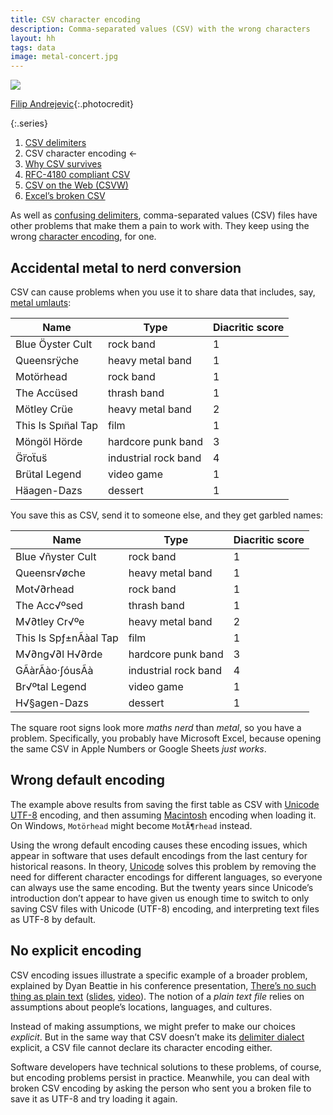 ```yaml
---
title: CSV character encoding
description: Comma-separated values (CSV) with the wrong characters
layout: hh
tags: data
image: metal-concert.jpg
---
```


![](metal-concert.jpg)

[Filip Andrejevic](https://unsplash.com/photos/QmX5lw8StoQ){:.photocredit}

{:.series}
1. [CSV delimiters](csv-delimiters)
2. CSV character encoding ←
3. [Why CSV survives](csv-survives)
4. [RFC-4180 compliant CSV](csv-rfc-4180)
5. [CSV on the Web (CSVW)](csvw)
6. [Excel’s broken CSV](csv-excel)

As well as [confusing delimiters](csv-delimiters),
comma-separated values (CSV) files have other problems that make them a pain to work with.
They keep using the wrong [character encoding](https://en.wikipedia.org/wiki/Character_encoding), for one.

## Accidental metal to nerd conversion

CSV can cause problems when you use it to share data that includes, say,
[metal umlauts](https://en.wikipedia.org/wiki/Metal_umlaut):

| Name | Type | Diacritic score |
| --- | --- | --- |
| Blue Öyster Cult | rock band | 1 |
| Queensrÿche | heavy metal band | 1 |
| Motörhead | rock band | 1 |
| The Accüsed | thrash band | 1 |
| Mötley Crüe | heavy metal band | 2 |
| This Is Spın̈al Tap | film | 1 |
| Möngöl Hörde | hardcore punk band | 3 |
| G̈r̈oẗus̈ | industrial rock band | 4 |
| Brütal Legend | video game | 1 |
| Häagen-Dazs | dessert | 1 |

You save this as CSV, send it to someone else, and they get garbled names:

| Name | Type | Diacritic score |
| --- | --- | --- |
| Blue √ñyster Cult | rock band | 1 |
| Queensr√øche | heavy metal band | 1 |
| Mot√∂rhead | rock band | 1 |
| The Acc√ºsed | thrash band | 1 |
| M√∂tley Cr√ºe | heavy metal band | 2 |
| This Is Spƒ±nÃàal Tap | film | 1 |
| M√∂ng√∂l H√∂rde | hardcore punk band | 3 |
| GÃàrÃào·∫óusÃà | industrial rock band | 4 |
| Br√ºtal Legend | video game | 1 |
| H√§agen-Dazs | dessert | 1 |

The square root signs look more _maths nerd_ than _metal_, so you have a problem.
Specifically, you probably have Microsoft Excel, because opening the same CSV in Apple Numbers or Google Sheets _just works_.

## Wrong default encoding

The example above results from saving the first table as CSV with 
[Unicode UTF-8](https://en.wikipedia.org/wiki/UTF-8) encoding,
and then assuming [Macintosh](https://en.wikipedia.org/wiki/Mac_OS_Roman) 
encoding when loading it.
On Windows, `Motörhead` might become `MotÃ¶rhead` instead.

Using the wrong default encoding causes these encoding issues, which appear in software that uses default encodings from the last century for historical reasons.
In theory, [Unicode](https://en.wikipedia.org/wiki/Unicode) 
solves this problem by removing the need for different character encodings for different languages, so everyone can always use the same encoding.
But the twenty years since Unicode’s introduction don’t appear to have given us enough time to switch to only saving CSV files with Unicode (UTF-8) encoding, and interpreting text files as UTF-8 by default.

## No explicit encoding

CSV encoding issues illustrate a specific example of a broader problem, explained by Dyan Beattie in his conference presentation,
[There’s no such thing as plain text](https://dylanbeattie.net/speaking/#no-such-thing-as-plain-text)
([slides](https://www.slideshare.net/fwdays/theres-no-such-thing-as-plain-text-dylan-beattie),
[video](https://www.youtube.com/watch?v=oYd2KkuZLbE)).
The notion of a _plain text file_ relies on assumptions about people’s locations, languages, and cultures.

Instead of making assumptions, we might prefer to make our choices _explicit_.
But in the same way that CSV doesn’t make its [delimiter dialect](csv-delimiters)
explicit, a CSV file cannot declare its character encoding either.

Software developers have technical solutions to these problems, of course, but encoding problems persist in practice.
Meanwhile, you can deal with broken CSV encoding by asking the person who sent you a broken file to save it as UTF-8 and try loading it again.
